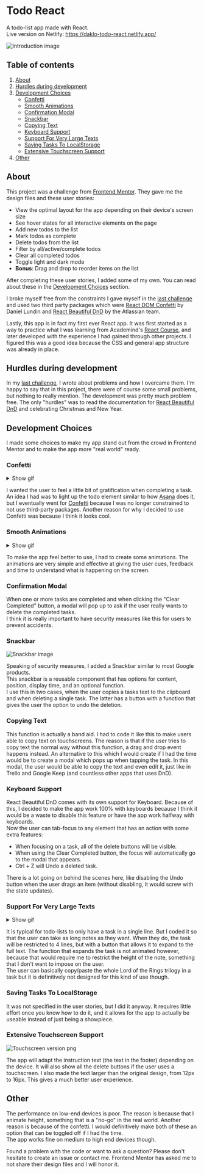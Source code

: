 # Todo React

A todo-list app made with React.  
Live version on Netlify: https://daklo-todo-react.netlify.app/

![Introduction image](/screenshots/intro-picture.png?raw=true "Picture showing how the app looks like in use")

## Table of contents

1. [About](#about)
2. [Hurdles during development](#hurdles-during-development)
3. [Development Choices](#development-choices)
   - [Confetti](#confetti)
   - [Smooth Animations](#smooth-animations)
   - [Confirmation Modal](#confirmation-modal)
   - [Snackbar](#snackbar)
   - [Copying Text](#copying-text)
   - [Keyboard Support](#keyboard-support)
   - [Support For Very Large Texts](#support-for-very-large-texts)
   - [Saving Tasks To LocalStorage](#saving-tasks-to-localstorage)
   - [Extensive Touchscreen Support](#extensive-touchscreen-support)
4. [Other](#other)

## About

This project was a challenge from [Frontend Mentor](https://www.frontendmentor.io/). They gave me the design files and these user stories:

- View the optimal layout for the app depending on their device's screen size
- See hover states for all interactive elements on the page
- Add new todos to the list
- Mark todos as complete
- Delete todos from the list
- Filter by all/active/complete todos
- Clear all completed todos
- Toggle light and dark mode
- **Bonus**: Drag and drop to reorder items on the list

After completing these user stories, I added some of my own. You can read about these in the [Development Choices](#development-choices) section.

I broke myself free from the constraints I gave myself in the [last challenge](https://github.com/daklo91/reactolator) and used two third party packages which were [React DOM Confetti](https://github.com/daniel-lundin/react-dom-confetti) by Daniel Lundin and [React Beautiful DnD](https://github.com/atlassian/react-beautiful-dnd) by the Atlassian team.

Lastly, this app is in fact my first ever React app. It was first started as a way to practice what I was learning from Academind's [React Course](https://www.udemy.com/course/react-the-complete-guide-incl-redux/), and later developed with the experience I had gained through other projects. I figured this was a good idea because the CSS and general app structure was already in place.

## Hurdles during development

In my [last challenge](https://github.com/daklo91/reactolator), I wrote about problems and how I overcame them. I'm happy to say that in this project, there were of course some small problems, but nothing to really mention. The development was pretty much problem free. The only "hurdles" was to read the documentation for [React Beautiful DnD](https://github.com/atlassian/react-beautiful-dnd) and celebrating Christmas and New Year.

## Development Choices

I made some choices to make my app stand out from the crowd in Frontend Mentor and to make the app more "real world" ready.

### Confetti

<details>
  <summary>Show gif</summary>
  
  ![Confetti gif](/screenshots/confetti.gif?raw=true "a Gif showing the confetti")
</details>

I wanted the user to feel a little bit of gratification when completing a task. An idea I had was to light up the todo element similar to how [Asana](https://asana.com/) does it, but I eventually went for [Confetti](https://github.com/daniel-lundin/react-dom-confetti) because I was no longer constrained to not use third-party packages.
Another reason for why I decided to use Confetti was because I think it looks cool.

### Smooth Animations

<details>
<summary>Show gif</summary>

![Animation gif](/screenshots/animation.gif?raw=true "Gif showing the animations")

</details>

To make the app feel better to use, I had to create some animations. The animations are very simple and effective at giving the user cues, feedback and time to understand what is happening on the screen.

### Confirmation Modal

When one or more tasks are completed and when clicking the "Clear Completed" button, a modal will pop up to ask if the user really wants to delete the completed tasks. <br/>
I think it is really important to have security measures like this for users to prevent accidents.

### Snackbar

![Snackbar image](/screenshots/snackbar.png?raw=true "A picture showing the snackbar")

Speaking of security measures, I added a Snackbar similar to most Google products.<br/>
This snackbar is a reusable component that has options for content, position, display time, and an optional function.<br/>
I use this in two cases, when the user copies a tasks text to the clipboard and when deleting a single task. The latter has a button with a function that gives the user the option to undo the deletion.

### Copying Text

This function is actually a band aid. I had to code it like this to make users able to copy text on touchscreens. The reason is that if the user tries to copy text the normal way without this function, a drag and drop event happens instead.
An alternative to this which I would create if I had the time would be to create a modal which pops up when tapping the task. In this modal, the user would be able to copy the text and even edit it, just like in Trello and Google Keep (and countless other apps that uses DnD).

### Keyboard Support

React Beautiful DnD comes with its own support for Keyboard. Because of this, I decided to make the app work 100% with keyboards because I think it would be a waste to disable this feature or have the app work halfway with keyboards.<br/>
Now the user can tab-focus to any element that has an action with some extra features:</br>

- When focusing on a task, all of the delete buttons will be visible.
- When using the Clear Completed button, the focus will automatically go to the modal that appears.
- Ctrl + Z will Undo a deleted task.

There is a lot going on behind the scenes here, like disabling the Undo button when the user drags an item (without disabling, it would screw with the state updates).

### Support For Very Large Texts

<details>
<summary>Show gif</summary>

![Large text gif](/screenshots/big-text.gif?raw=true "A gif showing how large tasks work")

</details>

It is typical for todo-lists to only have a task in a single line. But I coded it so that the user can take as long notes as they want. When they do, the task will be restricted to 4 lines, but with a button that allows it to expand to the full text. The function that expands the task is not animated however, because that would require me to restrict the height of the note, something that I don't want to impose on the user.<br/>
The user can basically copy/paste the whole Lord of the Rings trilogy in a task but it is definitively not designed for this kind of use though.

### Saving Tasks To LocalStorage

It was not specified in the user stories, but I did it anyway. It requires little effort once you know how to do it, and it allows for the app to actually be useable instead of just being a showpiece.

### Extensive Touchscreen Support

![Touchscreen version png](/screenshots/touchscreen-version.png?raw=true "A åicture showing the touchscreen version of the app")

The app will adapt the instruction text (the text in the footer) depending on the device. It will also show all the delete buttons if the user uses a touchscreen. I also made the text larger than the original design, from 12px to 16px. This gives a much better user experience.

## Other

The performance on low-end devices is poor. The reason is because that I animate height, something that is a "no-go" in the real world. Another reason is because of the confetti. I would definitively make both of these an option that can be toggled off if I had the time.<br/>The app works fine on medium to high end devices though.

Found a problem with the code or want to ask a question? Please don't hesitate to create an issue or contact me.
Frontend Mentor has asked me to not share their design files and I will honor it.
